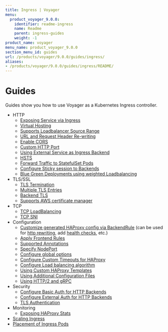 ```yaml
---
title: Ingress | Voyager
menu:
  product_voyager_9.0.0:
    identifier: readme-ingress
    name: Readme
    parent: ingress-guides
    weight: -1
product_name: voyager
menu_name: product_voyager_9.0.0
section_menu_id: guides
url: /products/voyager/9.0.0/guides/ingress/
aliases:
- /products/voyager/9.0.0/guides/ingress/README/
---
```


# Guides

Guides show you how to use Voyager as a Kubernetes Ingress controller.

- HTTP
  - [Exposing Service via Ingress](/products/voyager/9.0.0/guides/ingress/http/single-service)
  - [Virtual Hosting](/products/voyager/9.0.0/guides/ingress/http/virtual-hosting)
  - [Supports Loadbalancer Source Range](/products/voyager/9.0.0/guides/ingress/http/source-range)
  - [URL and Request Header Re-writing](/products/voyager/9.0.0/guides/ingress/http/rewrite-rules)
  - [Enable CORS](/products/voyager/9.0.0/guides/ingress/http/cors)
  - [Custom HTTP Port](/products/voyager/9.0.0/guides/ingress/http/custom-http-port)
  - [Using External Service as Ingress Backend](/products/voyager/9.0.0/guides/ingress/http/external-svc)
  - [HSTS](/products/voyager/9.0.0/guides/ingress/http/hsts)
  - [Forward Traffic to StatefulSet Pods](/products/voyager/9.0.0/guides/ingress/http/statefulset-pod)
  - [Configure Sticky session to Backends](/products/voyager/9.0.0/guides/ingress/http/sticky-session)
  - [Blue Green Deployments using weighted Loadbalancing](/products/voyager/9.0.0/guides/ingress/http/blue-green-deployment)
- TLS/SSL
  - [TLS Termination](/products/voyager/9.0.0/guides/ingress/tls/overview)
  - [Multiple TLS Entries](/products/voyager/9.0.0/guides/ingress/tls/multiple-tls)
  - [Backend TLS](/products/voyager/9.0.0/guides/ingress/tls/backend-tls)
  - [Supports AWS certificate manager](/products/voyager/9.0.0/guides/ingress/tls/aws-cert-manager)
- TCP
  - [TCP LoadBalancing](/products/voyager/9.0.0/guides/ingress/tcp/overview)
  - [TCP SNI](/products/voyager/9.0.0/guides/ingress/tcp/tcp-sni)
- Configuration
  - [Customize generated HAProxy config via BackendRule](/products/voyager/9.0.0/guides/ingress/configuration/backend-rule) (can be used for [http rewriting](https://www.haproxy.com/doc/aloha/7.0/haproxy/http_rewriting.html), add [health checks](https://www.haproxy.com/doc/aloha/7.0/haproxy/healthchecks.html), etc.)
  - [Apply Frontend Rules](/products/voyager/9.0.0/guides/ingress/configuration/frontend-rule)
  - [Supported Annotations](/products/voyager/9.0.0/guides/ingress/configuration/annotations)
  - [Specify NodePort](/products/voyager/9.0.0/guides/ingress/configuration/node-port)
  - [Configure global options](/products/voyager/9.0.0/guides/ingress/configuration/default-options)
  - [Configure Custom Timeouts for HAProxy](/products/voyager/9.0.0/guides/ingress/configuration/default-timeouts)
  - [Configure Load balancing algorithm](/products/voyager/9.0.0/guides/ingress/configuration/loadbalance-algorithm)
  - [Using Custom HAProxy Templates](/products/voyager/9.0.0/guides/ingress/configuration/custom-templates)
  - [Using Additional Configuration Files](/products/voyager/9.0.0/guides/ingress/configuration/config-volumes)
  - [Using HTTP/2 and gRPC](/products/voyager/9.0.0/guides/ingress/configuration/http-2)
- Security
  - [Configure Basic Auth for HTTP Backends](/products/voyager/9.0.0/guides/ingress/security/basic-auth)
  - [Configure External Auth for HTTP Backends](/products/voyager/9.0.0/guides/ingress/security/oauth)
  - [TLS Authentication](/products/voyager/9.0.0/guides/ingress/security/tls-auth)
- Monitoring
  - [Exposing HAProxy Stats](/products/voyager/9.0.0/guides/ingress/monitoring/haproxy-stats)
- [Scaling Ingress](/products/voyager/9.0.0/guides/ingress/scaling)
- [Placement of Ingress Pods](/products/voyager/9.0.0/guides/ingress/pod-placement)
